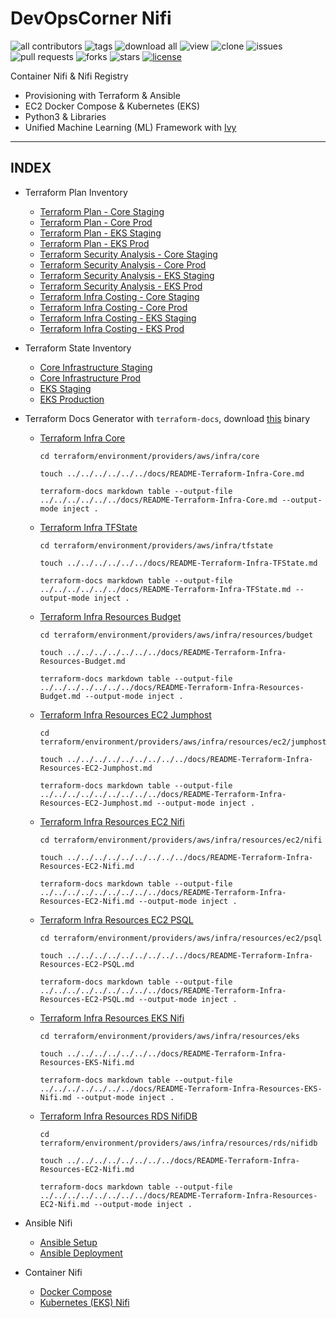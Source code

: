 # DevOpsCorner Nifi

![all contributors](https://img.shields.io/github/contributors/devopscorner/nifi)
![tags](https://img.shields.io/github/v/tag/devopscorner/nifi?sort=semver)
![download all](https://img.shields.io/github/downloads/devopscorner/nifi/total.svg)
![view](https://views.whatilearened.today/views/github/devopscorner/nifi.svg)
![clone](https://img.shields.io/badge/dynamic/json?color=success&label=clone&query=count&url=https://github.com/devopscorner/nifi/blob/master/clone.json?raw=True&logo=github)
![issues](https://img.shields.io/github/issues/devopscorner/nifi)
![pull requests](https://img.shields.io/github/issues-pr/devopscorner/nifi)
![forks](https://img.shields.io/github/forks/devopscorner/nifi)
![stars](https://img.shields.io/github/stars/devopscorner/nifi)
[![license](https://img.shields.io/github/license/devopscorner/nifi)](https://img.shields.io/github/license/devopscorner/nifi)

Container Nifi & Nifi Registry

- Provisioning with Terraform & Ansible
- EC2 Docker Compose & Kubernetes (EKS)
- Python3 & Libraries
- Unified Machine Learning (ML) Framework with [Ivy](https://github.com/unifyai/ivy)

---

## INDEX

- Terraform Plan Inventory
  - [Terraform Plan - Core Staging](terraform-plan-core-staging.md)
  - [Terraform Plan - Core Prod](terraform-plan-core-prod.md)
  - [Terraform Plan - EKS Staging](terraform-plan-eks-staging.md)
  - [Terraform Plan - EKS Prod](terraform-plan-eks-prod.md)
  - [Terraform Security Analysis - Core Staging](terraform-security-analysis-core-staging.md)
  - [Terraform Security Analysis - Core Prod](terraform-security-analysis-core-prod.md)
  - [Terraform Security Analysis - EKS Staging](terraform-security-analysis-eks-staging.md)
  - [Terraform Security Analysis - EKS Prod](terraform-security-analysis-eks-prod.md)
  - [Terraform Infra Costing - Core Staging](terraform-infracost-core-staging.md)
  - [Terraform Infra Costing - Core Prod](terraform-infracost-core-prod.md)
  - [Terraform Infra Costing - EKS Staging](terraform-infracost-eks-staging.md)
  - [Terraform Infra Costing - EKS Prod](terraform-infracost-eks-prod.md)

- Terraform State Inventory
  - [Core Infrastructure Staging](terraform-state-core-infra-staging.md)
  - [Core Infrastructure Prod](terraform-state-core-infra-prod.md)
  - [EKS Staging](terraform-state-eks-staging.md)
  - [EKS Production](terraform-state-eks-prod.md)

- Terraform Docs Generator with `terraform-docs`, download [this](https://github.com/terraform-docs/terraform-docs/) binary
  - [Terraform Infra Core](README-Terraform-Infra-Core.md)
    ```
    cd terraform/environment/providers/aws/infra/core

    touch ../../../../../../docs/README-Terraform-Infra-Core.md

    terraform-docs markdown table --output-file ../../../../../../docs/README-Terraform-Infra-Core.md --output-mode inject .
    ```

  - [Terraform Infra TFState](README-Terraform-Infra-TFState.md)
    ```
    cd terraform/environment/providers/aws/infra/tfstate

    touch ../../../../../../docs/README-Terraform-Infra-TFState.md

    terraform-docs markdown table --output-file ../../../../../../docs/README-Terraform-Infra-TFState.md --output-mode inject .
    ```

  - [Terraform Infra Resources Budget](README-Terraform-Infra-Resources-Budget.md)
    ```
    cd terraform/environment/providers/aws/infra/resources/budget

    touch ../../../../../../../docs/README-Terraform-Infra-Resources-Budget.md

    terraform-docs markdown table --output-file ../../../../../../../docs/README-Terraform-Infra-Resources-Budget.md --output-mode inject .
    ```

  - [Terraform Infra Resources EC2 Jumphost](README-Terraform-Infra-Resources-EC2-Jumphost.md)
    ```
    cd terraform/environment/providers/aws/infra/resources/ec2/jumphost

    touch ../../../../../../../../../docs/README-Terraform-Infra-Resources-EC2-Jumphost.md

    terraform-docs markdown table --output-file ../../../../../../../../../docs/README-Terraform-Infra-Resources-EC2-Jumphost.md --output-mode inject .
    ```

  - [Terraform Infra Resources EC2 Nifi](README-Terraform-Infra-Resources-EC2-Nifi.md)
    ```
    cd terraform/environment/providers/aws/infra/resources/ec2/nifi

    touch ../../../../../../../../../docs/README-Terraform-Infra-Resources-EC2-Nifi.md

    terraform-docs markdown table --output-file ../../../../../../../../../docs/README-Terraform-Infra-Resources-EC2-Nifi.md --output-mode inject .
    ```

  - [Terraform Infra Resources EC2 PSQL](README-Terraform-Infra-Resources-EC2-PSQL.md)
    ```
    cd terraform/environment/providers/aws/infra/resources/ec2/psql

    touch ../../../../../../../../../docs/README-Terraform-Infra-Resources-EC2-PSQL.md

    terraform-docs markdown table --output-file ../../../../../../../../../docs/README-Terraform-Infra-Resources-EC2-PSQL.md --output-mode inject .
    ```

  - [Terraform Infra Resources EKS Nifi](README-Terraform-Infra-Resources-EKS-Nifi.md)
    ```
    cd terraform/environment/providers/aws/infra/resources/eks

    touch ../../../../../../../docs/README-Terraform-Infra-Resources-EKS-Nifi.md

    terraform-docs markdown table --output-file ../../../../../../../docs/README-Terraform-Infra-Resources-EKS-Nifi.md --output-mode inject .
    ```

  - [Terraform Infra Resources RDS NifiDB](README-Terraform-Infra-Resources-RDS-NifiDB.md)
    ```
    cd terraform/environment/providers/aws/infra/resources/rds/nifidb

    touch ../../../../../../../../docs/README-Terraform-Infra-Resources-EC2-Nifi.md

    terraform-docs markdown table --output-file ../../../../../../../../docs/README-Terraform-Infra-Resources-EC2-Nifi.md --output-mode inject .
    ```


- Ansible Nifi
  - [Ansible Setup](README-Ansible.md)
  - [Ansible Deployment](Deploy-Ansible.md)

- Container Nifi
  - [Docker Compose](Docker-Compose-Nifi.md)
  - [Kubernetes (EKS) Nifi](EKS-Nifi.md)